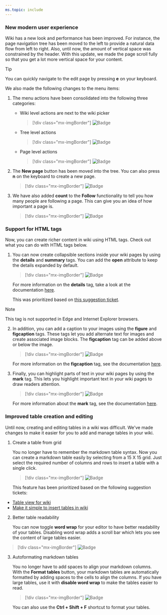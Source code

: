 ```yaml
---
ms.topic: include
---
```


### New modern user experience

Wiki has a new look and performance has been improved. For instance, the page navigation tree has been moved to the left to provide a natural data flow from left to right. Also, until now, the amount of vertical space was constrained by the header. With this update, we made the page scroll fully so that you get a lot more vertical space for your content.  

> [!TIP]
> You can quickly navigate to the edit page by pressing **e** on your keyboard.

We also made the following changes to the menu items:

1. The menu actions have been consolidated into the following three categories: 

    * Wiki level actions are next to the wiki picker

        > [!div class="mx-imgBorder"]
        >![Badge](../../media/152_10.png)

    * Tree level actions

        > [!div class="mx-imgBorder"]
        >![Badge](../../media/152_11.png)

    * Page level actions

        > [!div class="mx-imgBorder"]
        >![Badge](../../media/152_12.png)

2. The **New page** button has been moved into the tree. You can also press **n** on the keyboard to create a new page.

    > [!div class="mx-imgBorder"]
    >![Badge](../../media/152_13.png)

3. We have also added **count** to the **Follow** functionality to tell you how many people are following a page. This can give you an idea of how important a page is.

    > [!div class="mx-imgBorder"]
    >![Badge](../../media/152_14.png)

### Support for HTML tags

Now, you can create richer content in wiki using HTML tags. Check out what you can do with HTML tags below.  

1. You can now create collapsible sections inside your wiki pages by using the **details** and **summary** tags. You can add the **open** attribute  to keep the details expanded by default.

    > [!div class="mx-imgBorder"]
    > ![Badge](../../media/152_07.png)

    For more information on the **details** tag, take a look at the documentation [here](https://www.w3schools.com/tags/tag_details.asp). 

    This was prioritized based on [this suggestion ticket](https://developercommunity.visualstudio.com/content/idea/365782/wiki-collapsible-sections.html).

  > [!NOTE]
  > This tag is not supported in Edge and Internet Explorer browsers.

2. In addition, you can add a caption to your images using the **figure** and **figcaption** tags. These tags let you add alternate text for images and create associated image blocks. The **figcaption** tag can be added above or below the image.

    > [!div class="mx-imgBorder"]
    >![Badge](../../media/152_08.png)

    For more information on the **figcaption** tag, see the documentation [here](https://www.w3schools.com/tags/tag_figcaption.asp).

3. Finally, you can highlight parts of text in your wiki pages by using the **mark** tag. This lets you highlight important text in your wiki pages to draw readers attention.

    > [!div class="mx-imgBorder"]
    > ![Badge](../../media/152_09.png)

    For more information about the **mark** tag, see the documentation [here](https://www.w3schools.com/tags/tag_mark.asp). 

### Improved table creation and editing

Until now, creating and editing tables in a wiki was difficult. We've made changes to make it easier for you to add and manage tables in your wiki. 

1. Create a table from grid

    You no longer have to remember the markdown table syntax. Now you can create a markdown table easily by selecting from a 15 X 15 grid. Just select the required number of columns and rows to insert a table with a single click.

    > [!div class="mx-imgBorder"]
    > ![Badge](../../media/152_03.png)

    This feature has been prioritized based on the following suggestion tickets:

  * [Table view for wiki](https://developercommunity.visualstudio.com/content/idea/365781/table-view-for-wiki.html)
  * [Make it simple to insert tables in wiki](https://developercommunity.visualstudio.com/content/idea/366218/make-it-simple-to-insert-tables-in-wiki-it-is-ridi-1.html)

2. Better table readability

    You can now toggle **word wrap** for your editor to have better readability of your tables. Disabling word wrap adds a scroll bar which lets you see the content of large tables easier.

  > [!div class="mx-imgBorder"]
  > ![Badge](../../media/152_04.png)

3. Autoformating markdown tables

    You no longer have to add spaces to align your markdown columns. With the **Format tables** button, your markdown tables are automatically formatted by adding spaces to the cells to align the columns. If you have large tables, use it with **disable word wrap** to make the tables easier to read.​

    > [!div class="mx-imgBorder"]
    > ![Badge](../../media/152_05.png "Wiki page")

    You can also use the **Ctrl + Shift + F** shortcut to format your tables.
